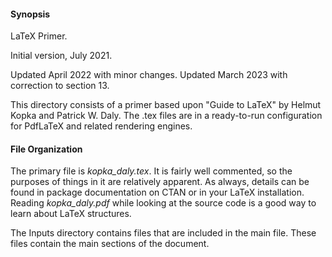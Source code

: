 #### Synopsis

LaTeX Primer. 

Initial version, July 2021.

Updated April 2022 with minor changes.
Updated March 2023 with correction to section 13.

This directory consists of a primer based upon "Guide to LaTeX" by Helmut Kopka and Patrick W. Daly. The .tex files are in a ready-to-run configuration for PdfLaTeX and related rendering engines.

#### File Organization

The primary file is _kopka_daly.tex_. It is fairly well commented, so the purposes of things in it are relatively apparent. As always, details can be found in package documentation on CTAN or in your LaTeX installation. Reading _kopka_daly.pdf_ while looking at the source code is a good way to learn about LaTeX structures.

The Inputs directory contains files that are included in the main file. These files contain the main sections of the document.

